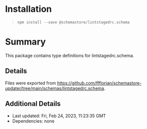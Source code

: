# Installation
> `npm install --save @schemastore/lintstagedrc.schema`

# Summary
This package contains type definitions for lintstagedrc.schema.

## Details
Files were exported from https://github.com/ffflorian/schemastore-updater/tree/main/schemas/lintstagedrc.schema.

## Additional Details
* Last updated: Fri, Feb 24, 2023, 11:23:35 GMT
* Dependencies: none
